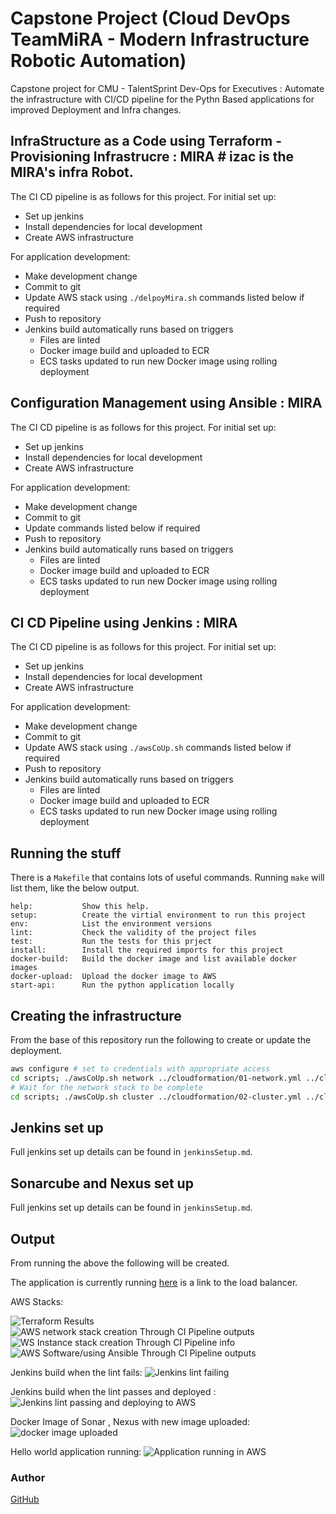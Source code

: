 # Capstone Project (Cloud DevOps TeamMiRA - Modern Infrastructure Robotic Automation)

Capstone project for  CMU - TalentSprint Dev-Ops for Executives : Automate the infrastructure with  CI/CD pipeline 
for the Pythn Based  applications for improved Deployment and Infra changes.

## InfraStructure as a Code using Terraform - Provisioning Infrastrucre : MIRA # izac is the MIRA's infra Robot.

The CI CD pipeline is as follows for this project. For initial set up:

- Set up jenkins
- Install dependencies for local development
- Create AWS infrastructure

For application development:

- Make development change
- Commit to git
- Update AWS stack using `./delpoyMira.sh` commands listed below if required
- Push to repository
- Jenkins build automatically runs based on triggers
  - Files are linted
  - Docker image build and uploaded to ECR
  - ECS tasks updated to run new Docker image using rolling deployment

## Configuration Management using Ansible : MIRA

The CI CD pipeline is as follows for this project. For initial set up:

- Set up jenkins
- Install dependencies for local development
- Create AWS infrastructure

For application development:

- Make development change
- Commit to git
- Update  commands listed below if required
- Push to repository
- Jenkins build automatically runs based on triggers
  - Files are linted
  - Docker image build and uploaded to ECR
  - ECS tasks updated to run new Docker image using rolling deployment
  
## CI CD Pipeline using Jenkins : MIRA

The CI CD pipeline is as follows for this project. For initial set up:

- Set up jenkins
- Install dependencies for local development
- Create AWS infrastructure

For application development:

- Make development change
- Commit to git
- Update AWS stack using `./awsCoUp.sh` commands listed below if required
- Push to repository
- Jenkins build automatically runs based on triggers
  - Files are linted
  - Docker image build and uploaded to ECR
  - ECS tasks updated to run new Docker image using rolling deployment

## Running the stuff

There is a `Makefile` that contains lots of useful commands.
Running `make` will list them, like the below output.

```text
help:           Show this help.
setup:          Create the virtial environment to run this project
env:            List the environment versions
lint:           Check the validity of the project files
test:           Run the tests for this prject
install:        Install the required imports for this project
docker-build:   Build the docker image and list available docker images
docker-upload:  Upload the docker image to AWS
start-api:      Run the python application locally
```

## Creating the infrastructure

From the base of this repository run the following to create or update the deployment.

```bash
aws configure # set to credentials with appropriate access
cd scripts; ./awsCoUp.sh network ../cloudformation/01-network.yml ../cloudformation/01-network-parameters.json; cd ..
# Wait for the network stack to be complete
cd scripts; ./awsCoUp.sh cluster ../cloudformation/02-cluster.yml ../cloudformation/02-cluster-parameters.json; cd ..
```

## Jenkins set up

Full jenkins set up details can be found in `jenkinsSetup.md`.

## Sonarcube and Nexus set up

Full jenkins set up details can be found in `jenkinsSetup.md`.

## Output

From running the above the following will be created.

The application is currently running [here](http://key-school.com/) is a link to the load balancer.

AWS Stacks:

![Terraform Results](./img/01-tfStacks.png)
![AWS  network stack creation Through CI Pipeline outputs](./img/02-networkOutputs.png)
![WS  Instance stack creation Through CI Pipeline  info](./img/03-clusterStackInfo.png)
![AWS  Software/using  Ansible Through CI Pipeline outputs](./img/04-clusterOutputs.png)

Jenkins build when the lint fails:
![Jenkins lint failing](./img/05-jenkinsBuildFail.png)

Jenkins build when the lint passes and deployed :
![Jenkins lint passing and deploying to AWS](./img/06-jenkinsBuildPass.png)

Docker Image of Sonar , Nexus with new image uploaded:
![docker image uploaded](./img/07-dockerImageUploaded.png)

Hello world application running:
![Application running in AWS](./img/08-applicationRunning.png)

<h3>Author</h3>
<a href = "https://github.com/justb1swa/izac2/Capstone-Project-Devops">GitHub</a>
